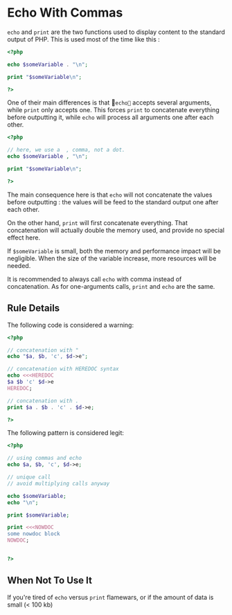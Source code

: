 <!-- Performances -->
# Echo With Commas

`echo` and `print` are the two functions used to display content to the standard output of PHP. This is used most of the time like this : 

```php
<?php

echo $someVariable . "\n";

print "$someVariable\n";

?>
```


One of their main differences is that `echo` accepts several arguments, while `print` only accepts one. This forces `print` to concatenate everything before outputting it, while `echo` will process all arguments one after each other. 


```php
<?php

// here, we use a  , comma, not a dot.
echo $someVariable , "\n";

print "$someVariable\n";

?>
```

The main consequence here is that `echo` will not concatenate the values before outputting : the values will be feed to the standard output one after each other. 

On the other hand, `print` will first concatenate everything. That concatenation will actually double the memory used, and provide no special effect here.

If `$someVariable` is small, both the memory and performance impact will be negligible. When the size of the variable increase, more resources will be needed. 

It is recommended to always call `echo` with comma instead of concatenation. As for one-arguments calls, `print` and `echo` are the same. 


## Rule Details

The following code is considered a warning:

```php
<?php

// concatenation with "
echo "$a, $b, 'c', $d->e";

// concatenation with HEREDOC syntax
echo <<<HEREDOC
$a $b 'c' $d->e
HEREDOC;

// concatenation with .
print $a . $b . 'c' . $d->e;

?>
```

The following pattern is considered legit:

```php
<?php

// using commas and echo
echo $a, $b, 'c', $d->e;

// unique call
// avoid multiplying calls anyway

echo $someVariable;
echo "\n";

print $someVariable;

print <<<NOWDOC
some nowdoc block
NOWDOC;


?>
```

## When Not To Use It
If you're tired of `echo` versus `print` flamewars, or if the amount of data is small (< 100 kb)

<!--
## Further Reading 

* [Return] (http://php.net/manual/en/function.return.php)

-->